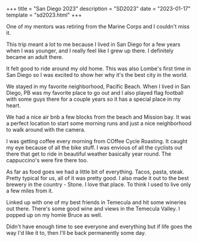 +++
title = "San Diego 2023"
description = "SD2023"
date = "2023-01-17"
template = "sd2023.html"
+++

One of my mentors was retiring from the Marine Corps and I couldn't miss it.  

This trip meant a lot to me because I lived in San Diego for a few years when I was younger, and I really feel like I grew up there.  I definitely became an adult there.  

It felt good to ride around my old home.  This was also Lombe's first time in San Diego so I was excited to show her why it's the best city in the world.  

We stayed in my favorite neighborhood, Pacific Beach.  When I lived in San Diego, PB was my favorite place to go out and I also played flag football with some guys there for a couple years so it has a special place in my heart.  

We had a nice air bnb a few blocks from the beach and Mission bay.  It was a perfect location to start some morning runs and just a nice neighborhood to walk around with the camera.  

I was getting coffee every morning from COffee Cycle Roasting.  It caught my eye because of all the bike stuff.  I was envious of all the cyclists out there that get to ride in beautiful weather basically year round.  The cappuccino's were fire there too.  

As far as food goes we had a little bit of everything.  Tacos, pasta, steak.  Pretty typical for us, all of it was pretty good.  I also made it out to the best brewery in the country - Stone.  I love that place.  To think I used to live only a few miles from it.  


Linked up with one of my best friends in Temecula and hit some wineries out there.  There's some good wine and views in the Temecula Valley.  I popped up on my homie Bruce as well.  

Didn't have enough time to see everyone and everything but if life goes the way I'd like it to, then I'll be back permanently some day.  

